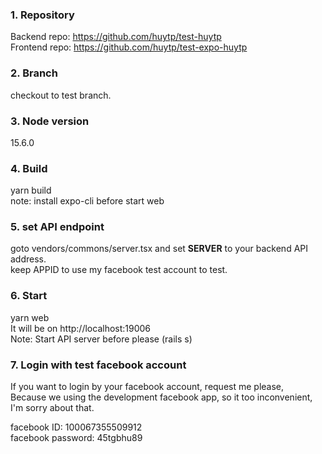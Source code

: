 ### 1. Repository
Backend repo: https://github.com/huytp/test-huytp </br>
Frontend repo: https://github.com/huytp/test-expo-huytp
### 2. Branch
checkout to test branch.
### 3. Node version
15.6.0
### 4. Build
yarn build
<br/>
note: install expo-cli before start web
### 5. set API endpoint
goto vendors/commons/server.tsx and set __SERVER__ to your backend API address.</br>
keep APPID to use my facebook test account to test.

### 6. Start
yarn web </br>
It will be on http://localhost:19006 </br>
Note: Start API server before please (rails s)

### 7. Login with test facebook account
If you want to login by your facebook account, request me please,</br>
Because we using the development facebook app, so it too inconvenient, I'm sorry about that.</br>

facebook ID: 100067355509912</br>
facebook password: 45tgbhu89</br>
